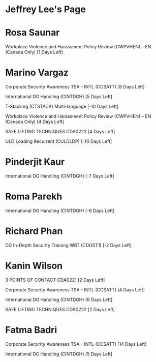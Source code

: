 # Jeffrey Lee's Page




# Rosa Saunar


Workplace Violence and Harassment Policy Review (CWPVHEN) – EN (Canada Only) [1 Days Left]



# Marino Vargaz


Corporate Security Awareness TSA - INTL (CCSATT) [8 Days Left]

International DG Handling (CINTDGH) [5 Days Left]

T-Stacking (CTSTACK) Multi-language [-10 Days Left]

Workplace Violence and Harassment Policy Review (CWPVHEN) – EN (Canada Only) [4 Days Left]

SAFE LIFTING TECHNIQUES CDA0222 [4 Days Left]

ULD Loading Recurrent (CULDLDP) [-10 Days Left]



# Pinderjit Kaur


International DG Handling (CINTDGH) [-7 Days Left]



# Roma Parekh


International DG Handling (CINTDGH) [-6 Days Left]



# Richard Phan


DG In-Depth Security Training WBT (CDGST1) [-2 Days Left]



# Kanin Wilson


3 POINTS OF CONTACT CDA0221 [2 Days Left]

Corporate Security Awareness TSA - INTL (CCSATT) [4 Days Left]

International DG Handling (CINTDGH) [6 Days Left]

SAFE LIFTING TECHNIQUES CDA0222 [2 Days Left]



# Fatma Badri


Corporate Security Awareness TSA - INTL (CCSATT) [14 Days Left]

International DG Handling (CINTDGH) [5 Days Left]



